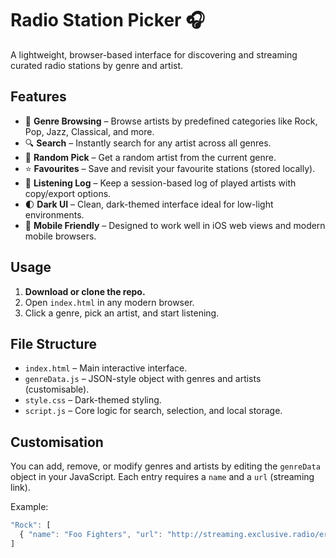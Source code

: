 # Radio Station Picker 🎧

A lightweight, browser-based interface for discovering and streaming curated radio stations by genre and artist.

## Features

- 🎵 **Genre Browsing** – Browse artists by predefined categories like Rock, Pop, Jazz, Classical, and more.
- 🔍 **Search** – Instantly search for any artist across all genres.
- 🎲 **Random Pick** – Get a random artist from the current genre.
- ⭐ **Favourites** – Save and revisit your favourite stations (stored locally).
- 📜 **Listening Log** – Keep a session-based log of played artists with copy/export options.
- 🌓 **Dark UI** – Clean, dark-themed interface ideal for low-light environments.
- 📱 **Mobile Friendly** – Designed to work well in iOS web views and modern mobile browsers.

## Usage

1. **Download or clone the repo.**
2. Open `index.html` in any modern browser.
3. Click a genre, pick an artist, and start listening.

## File Structure

- `index.html` – Main interactive interface.
- `genreData.js` – JSON-style object with genres and artists (customisable).
- `style.css` – Dark-themed styling.
- `script.js` – Core logic for search, selection, and local storage.

## Customisation

You can add, remove, or modify genres and artists by editing the `genreData` object in your JavaScript. Each entry requires a `name` and a `url` (streaming link).

Example:
```js
"Rock": [
  { "name": "Foo Fighters", "url": "http://streaming.exclusive.radio/er/foofighters/icecast.audio" }
]
